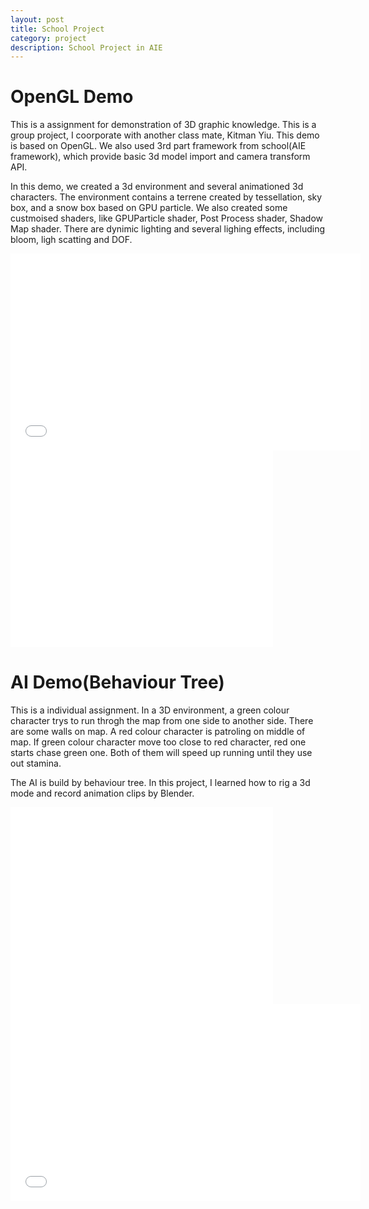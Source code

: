 ```yaml
---
layout: post
title: School Project
category: project
description: School Project in AIE 
---
```


# OpenGL Demo
This is a assignment for demonstration of 3D graphic knowledge. This is a group project, I coorporate with another class mate, Kitman Yiu. This demo is based on OpenGL. We also used 3rd part framework from school(AIE framework), which provide basic 3d model import and camera transform API.

In this demo, we created a 3d environment and several animationed 3d characters. The environment contains a terrene created by tessellation, sky box, and a snow box based on GPU particle. We also created some custmoised shaders, like GPUParticle shader, Post Process shader, Shadow Map shader. There are dynimic lighting and several lighing effects, including bloom, ligh scatting and DOF.

<div style="text-align:center">
<embed src="//www.youtube.com/embed/FtB7VZ_f80o" frameborder="0" allowfullscreen width="560" height="315"></embed>
</div>
<iframe width="420" height="315" src="//www.youtube.com/embed/FtB7VZ_f80o" frameborder="0" allowfullscreen></iframe>

# AI Demo(Behaviour Tree)
This is a individual assignment. In a 3D environment, a green colour character trys to run throgh the map from one side to another side. There are some walls on map. A red colour character is patroling on middle of map. If green colour character move too close to red character, red one starts chase green one. Both of them will speed up running until they use out stamina.

The AI is build by behaviour tree. In this project, I learned how to rig a 3d mode and record animation clips by Blender.

<iframe width="420" height="315" src="//www.youtube.com/embed/HkY-PzVd4hs" frameborder="0" allowfullscreen></iframe>

<div style="text-align:center">
<embed src="//www.youtube.com/embed/HkY-PzVd4hs" frameborder="0" allowfullscreen width="560" height="315"></embed>
</div>
